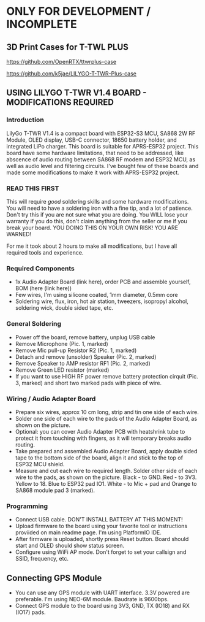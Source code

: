 # ONLY FOR DEVELOPMENT / INCOMPLETE

## 3D Print Cases for T-TWL PLUS
https://github.com/OpenRTX/ttwrplus-case

https://github.com/k5jae/LILYGO-T-TWR-Plus-case

## USING LILYGO T-TWR V1.4 BOARD - MODIFICATIONS REQUIRED
### Introduction
LilyGo T-TWR V1.4 is a compact board with ESP32-S3 MCU, SA868 2W RF Module, OLED display, USB-C connector, 18650 battery holder, and integrated LiPo charger.
This board is suitable for APRS-ESP32 project. This board have some hardware limitations, that need to be addressed, like abscence of audio routing between SA868 RF modem and ESP32 MCU, as well as audio level and filtering circuits.
I've bought few of these boards and made some modifications to make it work with APRS-ESP32 project.

### READ THIS FIRST
This will require *good* soldering skills and some hardware modifications.
You will need to have a soldering iron with a fine tip, and a lot of patience.
Don't try this if you are not sure what you are doing.
You WILL lose your warranty if you do this, don't claim anything from the seller or me if you break your board. YOU DOING THIS ON YOUR OWN RISK! YOU ARE WARNED!

For me it took about 2 hours to make all modifications, but I have all required tools and experience.

### Required Components
- 1x Audio Adapter Board (link here), order PCB and assemble yourself, BOM (here (link here))
- Few wires, I'm using silicone coated, 1mm diameter, 0.5mm core
- Soldering wire, flux, iron, hot air station, tweezers, isopropyl alcohol, soldering wick, double sided tape, etc.

### General Soldering
- Power off the board, remove battery, unplug USB cable
- Remove Microphone (Pic. 1, marked)
- Remove Mic pull-up Resistor R2 (Pic. 1, marked)
- Detach and remove (unsolder) Speaker (Pic. 2, marked)
- Remove Speaker to AMP resistor RF1 (Pic. 2, marked)
- Remove Green LED resistor (marked)
- If you want to use HIGH RF power remove battery protection cirquit (Pic. 3, marked) and short two marked pads with piece of wire.

### Wiring / Audio Adapter Board
- Prepare six wires, approx 10 cm long, strip and tin one side of each wire.
- Solder one side of each wire to the pads of the Audio Adapter Board, as shown on the picture.
- Optional: you can cover Audio Adapter PCB with heatshrink tube to protect it from touching with fingers, as it will temporary breaks audio routing.
- Take prepared and assembled Audio Adapter Board, apply double sided tape to the bottom side of the board, align it and stick to the top of ESP32 MCU shield.
- Measure and cut each wire to required length. Solder other side of each wire to the pads, as shown on the picture. Black - to GND. Red - to 3V3. Yellow to 18. Blue to ESP32 pad IO1. White - to Mic + pad and Orange to SA868 module pad 3 (marked).

### Programming
- Connect USB cable. DON'T INSTALL BATTERY AT THIS MOMENT!
- Upload firmware to the board using your favorite tool or instructions proviided on main readme page. I'm using PlatformIO IDE.
- After firmware is uploaded, shortly press Reset button. Board should start and OLED should show status screen.
- Configure using WiFi AP mode. Don't forget to set your callsign and SSID, frequency, etc.

## Connecting GPS Module
- You can use any GPS module with UART interface. 3.3V powered are preferable. I'm using NEO-6M module. Baudrate is 9600bps.
- Connect GPS module to the board using 3V3, GND, TX (IO18) and RX (IO17) pads.
